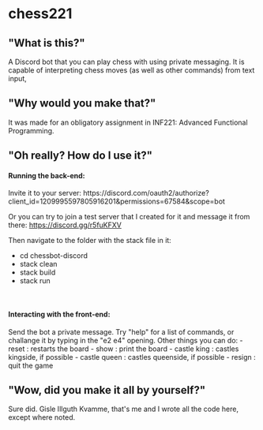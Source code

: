 # chess221
<h2>"What is this?"</h2>
<p>
A Discord bot that you can play chess with using private messaging. It is capable of interpreting chess moves (as well as other commands) from text input, 
</p>
<h2>"Why would you make that?"</h2>
<p>
It was made for an obligatory assignment in INF221: Advanced Functional Programming.
</p>

<h2>"Oh really? How do I use it?"</h2>
<h4>Running the back-end:</h4>

<p>
Invite it to your server:
https://discord.com/oauth2/authorize?client_id=1209995597805916201&permissions=67584&scope=bot

Or you can try to join a test server that I created for it and message it from there:
https://discord.gg/r5fuKFXV

Then navigate to the folder with the stack file in it:
- cd chessbot-discord
- stack clean
- stack build
- stack run
</p>

<br>

<h4>Interacting with the front-end:</h4>
<p>
Send the bot a private message. Try "help" for a list of commands, or challange it by typing in the "e2 e4" opening. Other things you can do:
  - reset : restarts the board
  - show : print the board
  - castle king : castles kingside, if possible
  - castle queen : castles queenside, if possible
  - resign : quit the game
</p>

<h2>"Wow, did you make it all by yourself?"</h2>
<p>
Sure did. Gisle Illguth Kvamme, that's me and I wrote all the code here, except where noted.
</p>
